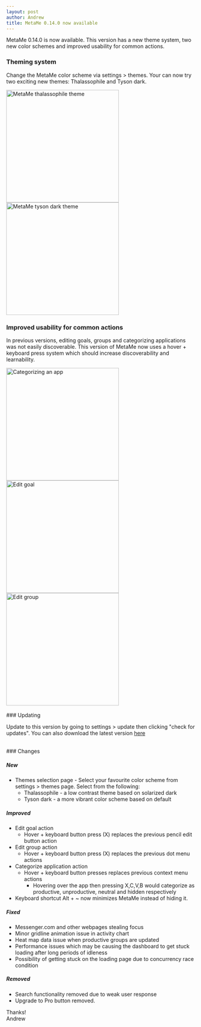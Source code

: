 ```yaml
---
layout: post
author: Andrew
title: MetaMe 0.14.0 now available
---
```


MetaMe 0.14.0 is now available. This version has a new theme system, two new color schemes and improved usability for common actions.

### Theming system

Change the MetaMe color scheme via settings > themes. Your can now try two exciting new themes: Thalassophile and Tyson dark.

<div class="my-3">
<img class="m-2" srcset="/assets/thalassophile-1x.png 1x, /assets/thalassophile-2x.png 2x, /assets/thalassophile-3x.png 3x, /assets/thalassophile-4x.png 4x" src="/assets/thalassophile-1x.png" alt="MetaMe thalassophile theme" title="MetaMe thalassophile theme" width="300"/>
<img class="m-2" srcset="/assets/tyson-dark-1x.png 1x, /assets/tyson-dark-2x.png 2x, /assets/tyson-dark-3x.png 3x, /assets/tyson-dark-4x.png 4x" src="/assets/tyson-dark-1x.png" alt="MetaMe tyson dark theme" title="MetaMe tyson dark theme" width="300"/>
</div>

### Improved usability for common actions

In previous versions, editing goals, groups and categorizing applications was not easily discoverable. This version of MetaMe now uses a hover + keyboard press system which should increase discoverability and learnability.

<div class="my-3">
<img class="m-2" srcset="/assets/categorize-app-1x.png 1x, /assets/categorize-app-2x.png 2x" src="/assets/categorize-app-1x.png" alt="Categorizing an app" title="Categorizing an app" width="300"/>
<img class="m-2" srcset="/assets/edit-goal-1x.png 1x, /assets/edit-goal-2x.png 2x" src="/assets/edit-goal-1x.png" alt="Edit goal" title="Edit goal" width="300"/>
<img class="m-2" srcset="/assets/edit-group-1x.png 1x, /assets/edit-group-2x.png 2x" src="/assets/edit-group-1x.png" alt="Edit group" title="Edit group" width="300"/>
</div>

<br/>
### Updating

Update to this version by going to settings > update then clicking "check for updates". You can also download the latest version [here](/download.html)

<br/>
### Changes

##### New

- Themes selection page - Select your favourite color scheme from settings > themes page. Select from the following:
  - Thalassophile - a low contrast theme based on solarized dark
  - Tyson dark - a more vibrant color scheme based on default

##### Improved

- Edit goal action
  - Hover + keyboard button press (X) replaces the previous pencil edit button action
- Edit group action
  - Hover + keyboard button press (X) replaces the previous dot menu actions
- Categorize application action
  - Hover + keyboard button presses replaces previous context menu actions
    - Hovering over the app then pressing X,C,V,B would categorize as productive, unproductive, neutral and hidden respectively
- Keyboard shortcut Alt + ~ now minimizes MetaMe instead of hiding it.

##### Fixed

- Messenger.com and other webpages stealing focus
- Minor gridline animation issue in activity chart
- Heat map data issue when productive groups are updated
- Performance issues which may be causing the dashboard to get stuck loading after long periods of idleness
- Possibility of getting stuck on the loading page due to concurrency race condition

##### Removed

- Search functionality removed due to weak user response
- Upgrade to Pro button removed.

Thanks!<br/>
Andrew
